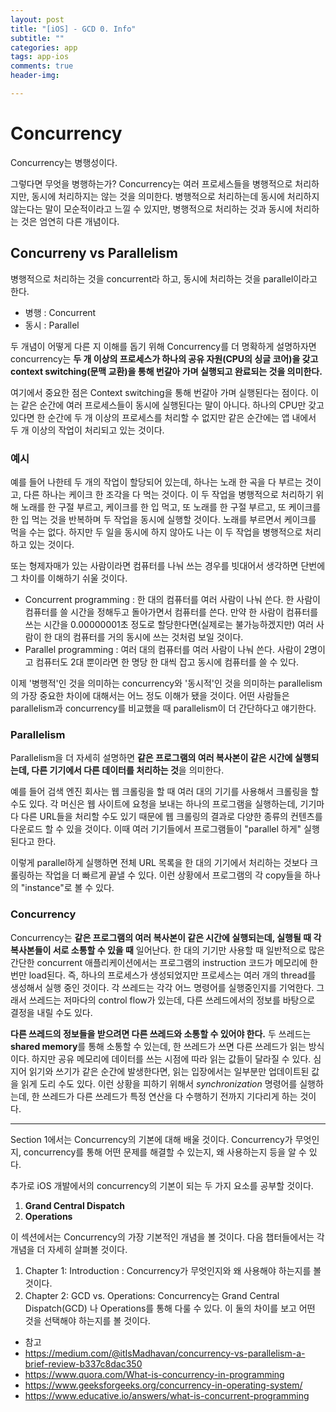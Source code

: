 ```yaml
---  
layout: post  
title: "[iOS] - GCD 0. Info"  
subtitle: ""  
categories: app
tags: app-ios
comments: true  
header-img: 

---  
```


# Concurrency

Concurrency는 병행성이다. 

그렇다면 무엇을 병행하는가? Concurrency는 여러 프로세스들을 병행적으로 처리하지만, 동시에 처리하지는 않는 것을 의미한다. 병행적으로 처리하는데 동시에 처리하지 않는다는 말이 모순적이라고 느낄 수 있지만, 병행적으로 처리하는 것과 동시에 처리하는 것은 엄연히 다른 개념이다. 


## Concurreny vs Parallelism

병행적으로 처리하는 것을 concurrent라 하고, 동시에 처리하는 것을 parallel이라고 한다.

* 병행 : Concurrent
* 동시 : Parallel 

두 개념이 어떻게 다른 지 이해를 돕기 위해 Concurrency를 더 명확하게 설명하자면 concurrency는 **두 개 이상의 프로세스가 하나의 공유 자원(CPU의 싱글 코어)을 갖고 context switching(문맥 교환)을 통해 번갈아 가며 실행되고 완료되는 것을 의미한다.**

여기에서 중요한 점은 Context switching을 통해 번갈아 가며 실행된다는 점이다. 이는 같은 순간에 여러 프로세스들이 동시에 실행된다는 말이 아니다. 하나의 CPU만 갖고 있다면 한 순간에 두 개 이상의 프로세스를 처리할 수 없지만 같은 순간에는 앱 내에서 두 개 이상의 작업이 처리되고 있는 것이다. 

### 예시

예를 들어 나한테 두 개의 작업이 할당되어 있는데, 하나는 노래 한 곡을 다 부르는 것이고, 다른 하나는 케이크 한 조각을 다 먹는 것이다. 이 두 작업을 병행적으로 처리하기 위해 노래를 한 구절 부르고, 케이크를 한 입 먹고, 또 노래를 한 구절 부르고, 또 케이크를 한 입 먹는 것을 반복하며 두 작업을 동시에 실행할 것이다. 노래를 부르면서 케이크를 먹을 수는 없다. 하지만 두 일을 동시에 하지 않아도 나는 이 두 작업을 병행적으로 처리하고 있는 것이다.

또는 형제자매가 있는 사람이라면 컴퓨터를 나눠 쓰는 경우를 빗대어서 생각하면 단번에 그 차이를 이해하기 쉬울 것이다.

* Concurrent programming : 한 대의 컴퓨터를 여러 사람이 나눠 쓴다. 한 사람이 컴퓨터를 쓸 시간을 정해두고 돌아가면서 컴퓨터를 쓴다. 만약 한 사람이 컴퓨터를 쓰는 시간을 0.00000001초 정도로 할당한다면(실제로는 불가능하겠지만) 여러 사람이 한 대의 컴퓨터를 거의 동시에 쓰는 것처럼 보일 것이다.
* Parallel programming : 여러 대의 컴퓨터를 여러 사람이 나눠 쓴다. 사람이 2명이고 컴퓨터도 2대 뿐이라면 한 명당 한 대씩 잡고 동시에 컴퓨터를 쓸 수 있다.

이제 '병행적'인 것을 의미하는 concurrency와 '동시적'인 것을 의미하는 parallelism의 가장 중요한 차이에 대해서는 어느 정도 이해가 됐을 것이다. 어떤 사람들은 parallelism과 concurrency를 비교했을 때 parallelism이 더 간단하다고 얘기한다.

### Parallelism

Parallelism을 더 자세히 설명하면 **같은 프로그램의 여러 복사본이 같은 시간에 실행되는데, 다른 기기에서 다른 데이터를 처리하는 것**을 의미한다. 

예를 들어 검색 엔진 회사는 웹 크롤링을 할 때 여러 대의 기기를 사용해서 크롤링을 할 수도 있다. 각 머신은 웹 사이트에 요청을 보내는 하나의 프로그램을 실행하는데, 기기마다 다른 URL들을 처리할 수도 있기 때문에 웹 크롤링의 결과로 다양한 종류의 컨텐츠를 다운로드 할 수 있을 것이다. 이때 여러 기기들에서 프로그램들이 "parallel 하게" 실행된다고 한다.

이렇게 parallel하게 실행하면 전체 URL 목록을 한 대의 기기에서 처리하는 것보다 크롤링하는 작업을 더 빠르게 끝낼 수 있다. 이런 상황에서 프로그램의 각 copy들을 하나의 "instance"로 볼 수 있다. 

### Concurrency

Concurrency는 **같은 프로그램의 여러 복사본이 같은 시간에 실행되는데, 실행될 때 각 복사본들이 서로 소통할 수 있을 때** 일어난다. 한 대의 기기만 사용할 때 일반적으로 많은 간단한 concurrent 애플리케이션에서는 프로그램의 instruction 코드가 메모리에 한 번만 load된다. 즉, 하나의 프로세스가 생성되었지만 프로세스는 여러 개의 thread를 생성해서 실행 중인 것이다. 각 쓰레드는 각각 어느 명령어를 실행중인지를 기억한다. 그래서 쓰레드는 저마다의 control flow가 있는데, 다른 쓰레드에서의 정보를 바탕으로 결정을 내릴 수도 있다.

**다른 쓰레드의 정보들을 받으려면 다른 쓰레드와 소통할 수 있어야 한다.** 두 쓰레드는 **shared memory**를 통해 소통할 수 있는데, 한 쓰레드가 쓰면 다른 쓰레드가 읽는 방식이다. 하지만 공유 메모리에 데이터를 쓰는 시점에 따라 읽는 값들이 달라질 수 있다. 심지어 읽기와 쓰기가 같은 순간에 발생한다면, 읽는 입장에서는 일부분만 업데이트된 값을 읽게 도리 수도 있다. 이런 상황을 피하기 위해서 *synchronization* 명령어를 실행하는데, 한 쓰레드가 다른 쓰레드가 특정 연산을 다 수행하기 전까지 기다리게 하는 것이다.


---

Section 1에서는 Concurrency의 기본에 대해 배울 것이다. Concurrency가 무엇인지, concurrency를 통해 어떤 문제를 해결할 수 있는지, 왜 사용하는지 등을 알 수 있다.

추가로 iOS 개발에서의 concurrency의 기본이 되는 두 가지 요소를 공부할 것이다. 

1. **Grand Central Dispatch**
2. **Operations**


이 섹션에서는 Concurrency의 가장 기본적인 개념을 볼 것이다. 다음 챕터들에서는 각 개념을 더 자세히 살펴볼 것이다.

1. Chapter 1: Introduction : Concurrency가 무엇인지와 왜 사용해야 하는지를 볼 것이다.
2. Chapter 2: GCD vs. Operations: Concurrency는 Grand Central Dispatch(GCD) 나 Operations를 통해 다룰 수 있다. 이 둘의 차이를 보고 어떤 것을 선택해야 하는지를 볼 것이다.

* 참고
* https://medium.com/@itIsMadhavan/concurrency-vs-parallelism-a-brief-review-b337c8dac350
* https://www.quora.com/What-is-concurrency-in-programming 
* https://www.geeksforgeeks.org/concurrency-in-operating-system/
* https://www.educative.io/answers/what-is-concurrent-programming
